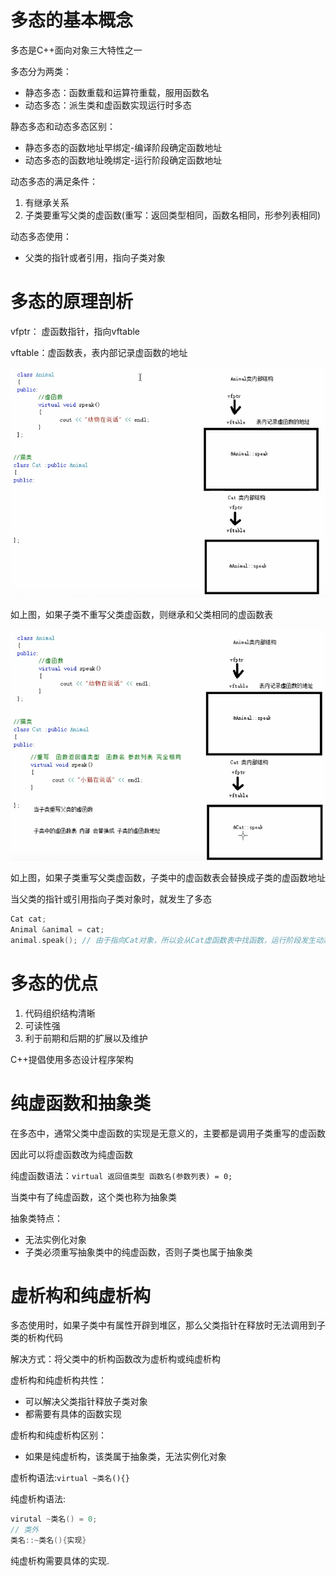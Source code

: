 # 多态的基本概念

多态是C++面向对象三大特性之一

多态分为两类：

* 静态多态：函数重载和运算符重载，服用函数名
* 动态多态：派生类和虚函数实现运行时多态



静态多态和动态多态区别：

* 静态多态的函数地址早绑定-编译阶段确定函数地址
* 动态多态的函数地址晚绑定-运行阶段确定函数地址



动态多态的满足条件：

1. 有继承关系
2. 子类要重写父类的虚函数(重写：返回类型相同，函数名相同，形参列表相同)



动态多态使用：

* 父类的指针或者引用，指向子类对象

# 多态的原理剖析

vfptr： 虚函数指针，指向vftable

vftable：虚函数表，表内部记录虚函数的地址

![image-20210103000526515](pics/12_%E7%B1%BB%E5%92%8C%E5%AF%B9%E8%B1%A1_%E5%A4%9A%E6%80%81/image-20210103000526515.png)

如上图，如果子类不重写父类虚函数，则继承和父类相同的虚函数表

![image-20210103000633741](pics/12_%E7%B1%BB%E5%92%8C%E5%AF%B9%E8%B1%A1_%E5%A4%9A%E6%80%81/image-20210103000633741.png)

如上图，如果子类重写父类虚函数，子类中的虚函数表会替换成子类的虚函数地址



当父类的指针或引用指向子类对象时，就发生了多态

```c++
Cat cat;
Animal &animal = cat;
animal.speak(); // 由于指向Cat对象，所以会从Cat虚函数表中找函数，运行阶段发生动态多态
```

# 多态的优点

1. 代码组织结构清晰
2. 可读性强
3. 利于前期和后期的扩展以及维护

C++提倡使用多态设计程序架构

# 纯虚函数和抽象类

在多态中，通常父类中虚函数的实现是无意义的，主要都是调用子类重写的虚函数

因此可以将虚函数改为纯虚函数

纯虚函数语法：`virtual 返回值类型 函数名(参数列表) = 0;`

当类中有了纯虚函数，这个类也称为抽象类



抽象类特点：

* 无法实例化对象
* 子类必须重写抽象类中的纯虚函数，否则子类也属于抽象类

# 虚析构和纯虚析构

多态使用时，如果子类中有属性开辟到堆区，那么父类指针在释放时无法调用到子类的析构代码

解决方式：将父类中的析构函数改为虚析构或纯虚析构



虚析构和纯虚析构共性：

* 可以解决父类指针释放子类对象
* 都需要有具体的函数实现

虚析构和纯虚析构区别：

* 如果是纯虚析构，该类属于抽象类，无法实例化对象



虚析构语法:`virtual ~类名(){}`

纯虚析构语法:

```c++
virutal ~类名() = 0;
// 类外
类名::~类名(){实现}
```

 



纯虚析构需要具体的实现.

